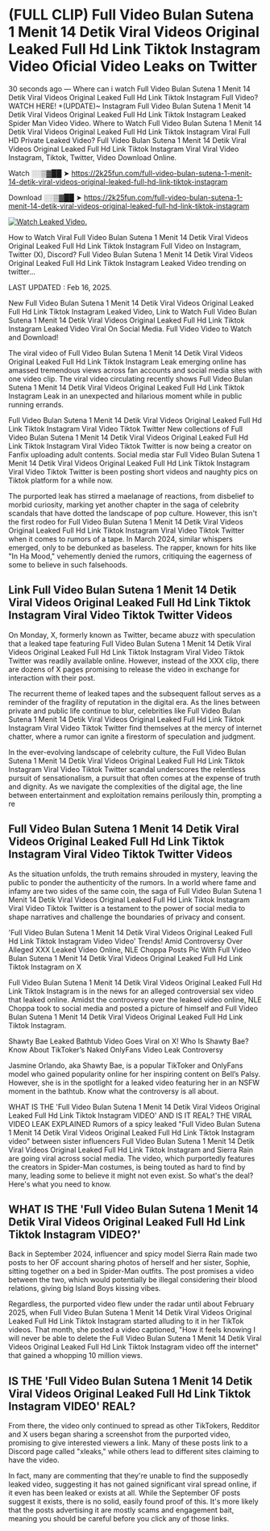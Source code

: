 # (FULL CLIP) Full Video Bulan Sutena 1 Menit 14 Detik Viral Videos Original Leaked Full Hd Link Tiktok Instagram Video Oficial Video Leaks on Twitter

30 seconds ago — Where can i watch Full Video Bulan Sutena 1 Menit 14 Detik Viral Videos Original Leaked Full Hd Link Tiktok Instagram Full Video? WATCH HERE! +(UPDATE)~ Instagram Full Video Bulan Sutena 1 Menit 14 Detik Viral Videos Original Leaked Full Hd Link Tiktok Instagram Leaked Spider Man Video Video. Where to Watch Full Video Bulan Sutena 1 Menit 14 Detik Viral Videos Original Leaked Full Hd Link Tiktok Instagram Viral Full HD Private Leaked Video? Full Video Bulan Sutena 1 Menit 14 Detik Viral Videos Original Leaked Full Hd Link Tiktok Instagram Viral Viral Video Instagram, Tiktok, Twitter, Video Download Online.

Watch ░░▒▓██ ➤ https://2k25fun.com/full-video-bulan-sutena-1-menit-14-detik-viral-videos-original-leaked-full-hd-link-tiktok-instagram

Download ░░▒▓██ ➤ https://2k25fun.com/full-video-bulan-sutena-1-menit-14-detik-viral-videos-original-leaked-full-hd-link-tiktok-instagram

[![Watch Leaked Video.](https://miro.medium.com/v2/resize:fit:828/format:webp/1*cilzJN44JGOrTw9NJCrNHA.gif "Watch Leaked Video")](https://2k25fun.com/full-video-bulan-sutena-1-menit-14-detik-viral-videos-original-leaked-full-hd-link-tiktok-instagram)

How to Watch Viral Full Video Bulan Sutena 1 Menit 14 Detik Viral Videos Original Leaked Full Hd Link Tiktok Instagram Full Video on Instagram, Twitter (X), Discord? Full Video Bulan Sutena 1 Menit 14 Detik Viral Videos Original Leaked Full Hd Link Tiktok Instagram Leaked Video trending on twitter...

LAST UPDATED : Feb 16, 2025.

New Full Video Bulan Sutena 1 Menit 14 Detik Viral Videos Original Leaked Full Hd Link Tiktok Instagram Leaked Video, Link to Watch Full Video Bulan Sutena 1 Menit 14 Detik Viral Videos Original Leaked Full Hd Link Tiktok Instagram Leaked Video Viral On Social Media. Full Video Video to Watch and Download!

The viral video of Full Video Bulan Sutena 1 Menit 14 Detik Viral Videos Original Leaked Full Hd Link Tiktok Instagram Leak emerging online has amassed tremendous views across fan accounts and social media sites with one video clip. The viral video circulating recently shows Full Video Bulan Sutena 1 Menit 14 Detik Viral Videos Original Leaked Full Hd Link Tiktok Instagram Leak in an unexpected and hilarious moment while in public running errands.

Full Video Bulan Sutena 1 Menit 14 Detik Viral Videos Original Leaked Full Hd Link Tiktok Instagram Viral Video Tiktok Twitter New collections of Full Video Bulan Sutena 1 Menit 14 Detik Viral Videos Original Leaked Full Hd Link Tiktok Instagram Viral Video Tiktok Twitter is now being a creator on Fanfix uploading adult contents. Social media star Full Video Bulan Sutena 1 Menit 14 Detik Viral Videos Original Leaked Full Hd Link Tiktok Instagram Viral Video Tiktok Twitter is been posting short videos and naughty pics on Tiktok platform for a while now.

The purported leak has stirred a maelanage of reactions, from disbelief to morbid curiosity, marking yet another chapter in the saga of celebrity scandals that have dotted the landscape of pop culture. However, this isn't the first rodeo for Full Video Bulan Sutena 1 Menit 14 Detik Viral Videos Original Leaked Full Hd Link Tiktok Instagram Viral Video Tiktok Twitter when it comes to rumors of a tape. In March 2024, similar whispers emerged, only to be debunked as baseless. The rapper, known for hits like "In Ha Mood," vehemently denied the rumors, critiquing the eagerness of some to believe in such falsehoods.

## Link Full Video Bulan Sutena 1 Menit 14 Detik Viral Videos Original Leaked Full Hd Link Tiktok Instagram Viral Video Tiktok Twitter Videos

On Monday, X, formerly known as Twitter, became abuzz with speculation that a leaked tape featuring Full Video Bulan Sutena 1 Menit 14 Detik Viral Videos Original Leaked Full Hd Link Tiktok Instagram Viral Video Tiktok Twitter was readily available online. However, instead of the XXX clip, there are dozens of X pages promising to release the video in exchange for interaction with their post.

The recurrent theme of leaked tapes and the subsequent fallout serves as a reminder of the fragility of reputation in the digital era. As the lines between private and public life continue to blur, celebrities like Full Video Bulan Sutena 1 Menit 14 Detik Viral Videos Original Leaked Full Hd Link Tiktok Instagram Viral Video Tiktok Twitter find themselves at the mercy of internet chatter, where a rumor can ignite a firestorm of speculation and judgment.

In the ever-evolving landscape of celebrity culture, the Full Video Bulan Sutena 1 Menit 14 Detik Viral Videos Original Leaked Full Hd Link Tiktok Instagram Viral Video Tiktok Twitter scandal underscores the relentless pursuit of sensationalism, a pursuit that often comes at the expense of truth and dignity. As we navigate the complexities of the digital age, the line between entertainment and exploitation remains perilously thin, prompting a re

##  Full Video Bulan Sutena 1 Menit 14 Detik Viral Videos Original Leaked Full Hd Link Tiktok Instagram Viral Video Tiktok Twitter Videos

As the situation unfolds, the truth remains shrouded in mystery, leaving the public to ponder the authenticity of the rumors. In a world where fame and infamy are two sides of the same coin, the saga of Full Video Bulan Sutena 1 Menit 14 Detik Viral Videos Original Leaked Full Hd Link Tiktok Instagram Viral Video Tiktok Twitter is a testament to the power of social media to shape narratives and challenge the boundaries of privacy and consent.

'Full Video Bulan Sutena 1 Menit 14 Detik Viral Videos Original Leaked Full Hd Link Tiktok Instagram Video Video' Trends! Amid Controversy Over Alleged XXX Leaked Video Online, NLE Choppa Posts Pic With Full Video Bulan Sutena 1 Menit 14 Detik Viral Videos Original Leaked Full Hd Link Tiktok Instagram on X

Full Video Bulan Sutena 1 Menit 14 Detik Viral Videos Original Leaked Full Hd Link Tiktok Instagram is in the news for an alleged controversial sex video that leaked online. Amidst the controversy over the leaked video online, NLE Choppa took to social media and posted a picture of himself and Full Video Bulan Sutena 1 Menit 14 Detik Viral Videos Original Leaked Full Hd Link Tiktok Instagram.

Shawty Bae Leaked Bathtub Video Goes Viral on X! Who Is Shawty Bae? Know About TikToker’s Naked OnlyFans Video Leak Controversy

Jasmine Orlando, aka Shawty Bae, is a popular TikToker and OnlyFans model who gained popularity online for her inspiring content on Bell’s Palsy. However, she is in the spotlight for a leaked video featuring her in an NSFW moment in the bathtub. Know what the controversy is all about.

WHAT IS THE 'Full Video Bulan Sutena 1 Menit 14 Detik Viral Videos Original Leaked Full Hd Link Tiktok Instagram VIDEO' AND IS IT REAL? THE VIRAL VIDEO LEAK EXPLAINED Rumors of a spicy leaked "Full Video Bulan Sutena 1 Menit 14 Detik Viral Videos Original Leaked Full Hd Link Tiktok Instagram video" between sister influencers Full Video Bulan Sutena 1 Menit 14 Detik Viral Videos Original Leaked Full Hd Link Tiktok Instagram and Sierra Rain are going viral across social media. The video, which purportedly features the creators in Spider-Man costumes, is being touted as hard to find by many, leading some to believe it might not even exist. So what's the deal? Here's what you need to know.

## WHAT IS THE 'Full Video Bulan Sutena 1 Menit 14 Detik Viral Videos Original Leaked Full Hd Link Tiktok Instagram VIDEO?'

Back in September 2024, influencer and spicy model Sierra Rain made two posts to her OF account sharing photos of herself and her sister, Sophie, sitting together on a bed in Spider-Man outfits. The post promises a video between the two, which would potentially be illegal considering their blood relations, giving big Island Boys kissing vibes.

Regardless, the purported video flew under the radar until about February 2025, when Full Video Bulan Sutena 1 Menit 14 Detik Viral Videos Original Leaked Full Hd Link Tiktok Instagram started alluding to it in her TikTok videos. That month, she posted a video captioned, "How it feels knowing I will never be able to delete the Full Video Bulan Sutena 1 Menit 14 Detik Viral Videos Original Leaked Full Hd Link Tiktok Instagram video off the internet" that gained a whopping 10 million views.

## IS THE 'Full Video Bulan Sutena 1 Menit 14 Detik Viral Videos Original Leaked Full Hd Link Tiktok Instagram VIDEO' REAL?

From there, the video only continued to spread as other TikTokers, Redditor and X users began sharing a screenshot from the purported video, promising to give interested viewers a link. Many of these posts link to a Discord page called "xleaks," while others lead to different sites claiming to have the video.

In fact, many are commenting that they're unable to find the supposedly leaked video, suggesting it has not gained significant viral spread online, if it even has been leaked or exists at all. While the September OF posts suggest it exists, there is no solid, easily found proof of this. It's more likely that the posts advertising it are mostly scams and engagement bait, meaning you should be careful before you click any of those links.